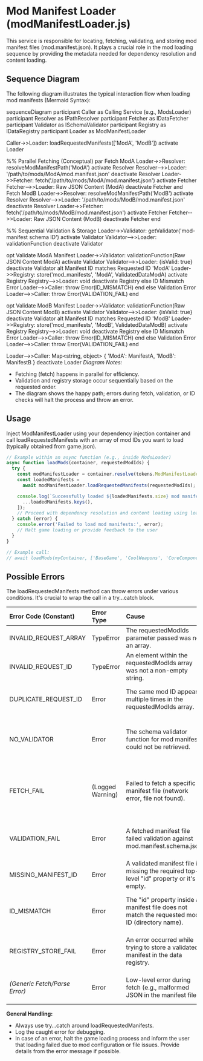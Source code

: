 # Mod Manifest Loader (modManifestLoader.js)

This service is responsible for locating, fetching, validating, and storing mod manifest files (mod.manifest.json). It plays a crucial role in the mod loading sequence by providing the metadata needed for dependency resolution and content loading.

## Sequence Diagram

The following diagram illustrates the typical interaction flow when loading mod manifests (Mermaid Syntax):

sequenceDiagram
participant Caller as Calling Service (e.g., ModsLoader)
participant Resolver as IPathResolver
participant Fetcher as IDataFetcher
participant Validator as ISchemaValidator
participant Registry as IDataRegistry
participant Loader as ModManifestLoader

Caller->>Loader: loadRequestedManifests(['ModA', 'ModB'])
activate Loader

%% Parallel Fetching (Conceptual)
par Fetch ModA
Loader->>Resolver: resolveModManifestPath('ModA')
activate Resolver
Resolver-->>Loader: '/path/to/mods/ModA/mod.manifest.json'
deactivate Resolver
Loader->>Fetcher: fetch('/path/to/mods/ModA/mod.manifest.json')
activate Fetcher
Fetcher-->>Loader: Raw JSON Content (ModA)
deactivate Fetcher
and Fetch ModB
Loader->>Resolver: resolveModManifestPath('ModB')
activate Resolver
Resolver-->>Loader: '/path/to/mods/ModB/mod.manifest.json'
deactivate Resolver
Loader->>Fetcher: fetch('/path/to/mods/ModB/mod.manifest.json')
activate Fetcher
Fetcher-->>Loader: Raw JSON Content (ModB)
deactivate Fetcher
end

%% Sequential Validation & Storage
Loader->>Validator: getValidator('mod-manifest schema ID')
activate Validator
Validator-->>Loader: validationFunction
deactivate Validator

opt Validate ModA Manifest
Loader->>Validator: validationFunction(Raw JSON Content ModA)
activate Validator
Validator-->>Loader: {isValid: true}
deactivate Validator
alt Manifest ID matches Requested ID 'ModA'
Loader->>Registry: store('mod_manifests', 'ModA', ValidatedDataModA)
activate Registry
Registry-->>Loader: void
deactivate Registry
else ID Mismatch Error
Loader-->>Caller: throw Error(ID_MISMATCH)
end
else Validation Error
Loader-->>Caller: throw Error(VALIDATION_FAIL)
end

opt Validate ModB Manifest
Loader->>Validator: validationFunction(Raw JSON Content ModB)
activate Validator
Validator-->>Loader: {isValid: true}
deactivate Validator
alt Manifest ID matches Requested ID 'ModB'
Loader->>Registry: store('mod_manifests', 'ModB', ValidatedDataModB)
activate Registry
Registry-->>Loader: void
deactivate Registry
else ID Mismatch Error
Loader-->>Caller: throw Error(ID_MISMATCH)
end
else Validation Error
Loader-->>Caller: throw Error(VALIDATION_FAIL)
end

Loader-->>Caller: Map<string, object> { 'ModA': ManifestA, 'ModB': ManifestB }
deactivate Loader
_Diagram Notes:_

- Fetching (fetch) happens in parallel for efficiency.
- Validation and registry storage occur sequentially based on the requested order.
- The diagram shows the happy path; errors during fetch, validation, or ID checks will halt the process and throw an error.

## Usage

Inject ModManifestLoader using your dependency injection container and call loadRequestedManifests with an array of mod IDs you want to load (typically obtained from game.json).

```javascript
// Example within an async function (e.g., inside ModsLoader)
async function loadMods(container, requestedModIds) {
  try {
    const modManifestLoader = container.resolve(tokens.ModManifestLoader); // Assuming DI tokens
    const loadedManifests =
      await modManifestLoader.loadRequestedManifests(requestedModIds);

    console.log(`Successfully loaded ${loadedManifests.size} mod manifests:`, [
      ...loadedManifests.keys(),
    ]);
    // Proceed with dependency resolution and content loading using loadedManifests...
  } catch (error) {
    console.error('Failed to load mod manifests:', error);
    // Halt game loading or provide feedback to the user
  }
}

// Example call:
// await loadMods(myContainer, ['BaseGame', 'CoolWeapons', 'CoreComponents']);
```

## Possible Errors

The loadRequestedManifests method can throw errors under various conditions. It's crucial to wrap the call in a try...catch block.

| Error Code (Constant)         | Error Type       | Cause                                                                                          | How to Handle / Prevent                                                                                                                                   |
| :---------------------------- | :--------------- | :--------------------------------------------------------------------------------------------- | :-------------------------------------------------------------------------------------------------------------------------------------------------------- |
| INVALID_REQUEST_ARRAY         | TypeError        | The requestedModIds parameter passed was not an array.                                         | Ensure the input is always an array (e.g., derived correctly from game.json).                                                                             |
| INVALID_REQUEST_ID            | TypeError        | An element within the requestedModIds array was not a non-empty string.                        | Validate the mod IDs in game.json before passing them. Ensure they are strings.                                                                           |
| DUPLICATE_REQUEST_ID          | Error            | The same mod ID appears multiple times in the requestedModIds array.                           | Ensure the mod list in game.json contains unique IDs. Validate the list after loading it.                                                                 |
| NO_VALIDATOR                  | Error            | The schema validator function for mod manifests could not be retrieved.                        | Ensure the mod.manifest.schema.json is correctly configured in StaticConfiguration and that SchemaLoader ran successfully beforehand.                     |
| FETCH_FAIL                    | (Logged Warning) | Failed to fetch a specific manifest file (network error, file not found).                      | Check file paths, network connectivity, and web server configuration. The loader logs a warning and skips the mod, but won't throw _unless_ no mods load. |
| VALIDATION_FAIL               | Error            | A fetched manifest file failed validation against mod.manifest.schema.json.                    | Correct the invalid mod.manifest.json file according to the schema requirements and logged error details.                                                 |
| MISSING_MANIFEST_ID           | Error            | A validated manifest file is missing the required top-level "id" property or it's empty.       | Ensure the mod.manifest.json file includes a valid, non-empty "id" string property.                                                                       |
| ID_MISMATCH                   | Error            | The "id" property inside a manifest file does not match the requested mod ID (directory name). | Ensure the "id" field within mod.manifest.json exactly matches the mod's directory name used in game.json.                                                |
| REGISTRY_STORE_FAIL           | Error            | An error occurred while trying to store a validated manifest in the data registry.             | Check the IDataRegistry implementation for issues (e.g., memory limits, incorrect method implementation).                                                 |
| _(Generic Fetch/Parse Error)_ | Error            | Low-level error during fetch (e.g., malformed JSON in the manifest file).                      | Check the manifest file for valid JSON syntax. Check network logs for fetch issues.                                                                       |

**General Handling:**

- Always use try...catch around loadRequestedManifests.
- Log the caught error for debugging.
- In case of an error, halt the game loading process and inform the user that loading failed due to mod configuration or file issues. Provide details from the error message if possible.
